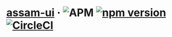 # [assam-ui](https://reactjs.org/) &middot; ![APM](https://img.shields.io/apm/l/vim-mode?label=license) [![npm version](https://badge.fury.io/js/eatui12329.svg)](https://badge.fury.io/js/eatui12329) [![CircleCI](https://circleci.com/gh/23de23/assam-ui/tree/main.svg?style=svg)](https://circleci.com/gh/23de23/assam-ui/tree/main) 
